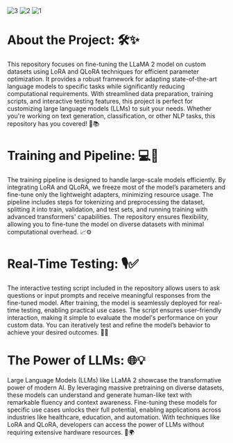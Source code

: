 ![3](https://github.com/user-attachments/assets/889c99f9-1010-4789-993f-d1802f989d3f)
![2](https://github.com/user-attachments/assets/d62d98c5-c094-4146-9147-465001207345)
![1](https://github.com/user-attachments/assets/6ff0d63e-2110-4f4e-82ee-ddc49478c672)


# **About the Project:** 🛠️✨
This repository focuses on fine-tuning the LLaMA 2 model on custom datasets using LoRA and QLoRA techniques for efficient parameter optimization. It provides a robust framework for adapting state-of-the-art language models to specific tasks while significantly reducing computational requirements. With streamlined data preparation, training scripts, and interactive testing features, this project is perfect for customizing large language models (LLMs) to suit your needs. Whether you're working on text generation, classification, or other NLP tasks, this repository has you covered! 🚀📚

# **Training and Pipeline:** 💻🔧
The training pipeline is designed to handle large-scale models efficiently. By integrating LoRA and QLoRA, we freeze most of the model’s parameters and fine-tune only the lightweight adapters, minimizing resource usage. The pipeline includes steps for tokenizing and preprocessing the dataset, splitting it into train, validation, and test sets, and running training with advanced transformers' capabilities. The repository ensures flexibility, allowing you to fine-tune the model on diverse datasets with minimal computational overhead. 📈⚙️

# **Real-Time Testing**: 🎙️✅
The interactive testing script included in the repository allows users to ask questions or input prompts and receive meaningful responses from the fine-tuned model. After training, the model is seamlessly deployed for real-time testing, enabling practical use cases. The script ensures user-friendly interaction, making it simple to evaluate the model's performance on your custom data. You can iteratively test and refine the model’s behavior to achieve your desired outcomes. 🧠🤖

# **The Power of LLMs:** 🌐💡
Large Language Models (LLMs) like LLaMA 2 showcase the transformative power of modern AI. By leveraging massive pretraining on diverse datasets, these models can understand and generate human-like text with remarkable fluency and context awareness. Fine-tuning these models for specific use cases unlocks their full potential, enabling applications across industries like healthcare, education, and automation. With techniques like LoRA and QLoRA, developers can access the power of LLMs without requiring extensive hardware resources. 🌟🌍
